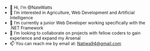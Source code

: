 - 👋 Hi, I’m @NateWatts
- 👀 I’m interested in Agriculture, Web Development and Artificial Intelligence
- 🌱 I’m currently a junior Web Developer working specifically with the .NET Framework
- 💞️ I’m looking to collaborate on projects with fellow coders to gain experience and expand my Arsenal
- 📫 You can reach me by email at: Natiwa94@gmail.com

<!---
NateWatts/NateWatts is a ✨ special ✨ repository because its `README.md` (this file) appears on your GitHub profile.
You can click the Preview link to take a look at your changes.
--->
